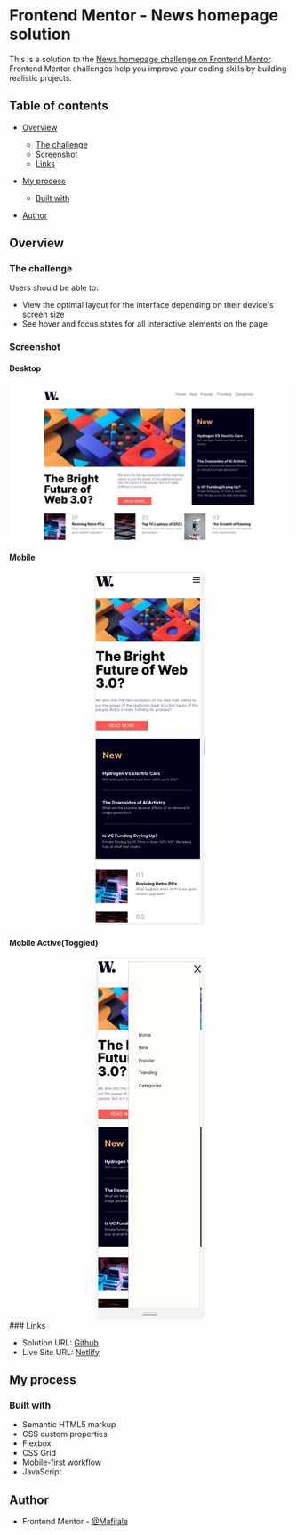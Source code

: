 # Frontend Mentor - News homepage solution

This is a solution to the [News homepage challenge on Frontend Mentor](https://www.frontendmentor.io/challenges/news-homepage-H6SWTa1MFl). Frontend Mentor challenges help you improve your coding skills by building realistic projects.

## Table of contents

- [Overview](#overview)
  - [The challenge](#the-challenge)
  - [Screenshot](#screenshot)
  - [Links](#links)
- [My process](#my-process)

  - [Built with](#built-with)

- [Author](#author)

## Overview

### The challenge

Users should be able to:

- View the optimal layout for the interface depending on their device's screen size
- See hover and focus states for all interactive elements on the page

### Screenshot

#### Desktop

 <div style="text-align:center;">
    <img src="images/screenShots/desktop.png" alt="desktop view">
</div>

#### Mobile

  <div style="text-align:center;">
    <img src="images/screenShots/mobile.png" alt="mobile">
</div>

#### Mobile Active(Toggled)

  <div style="text-align:center;">
    <img src="images/screenShots/mobile-active.png" alt="mobile toggled">
</div>
### Links

- Solution URL: [Github](git@github.com:Mafilala/News-Homepage.git)
- Live Site URL: [Netlify](https://your-live-site-url.com)

## My process

### Built with

- Semantic HTML5 markup
- CSS custom properties
- Flexbox
- CSS Grid
- Mobile-first workflow
- JavaScript

## Author

- Frontend Mentor - [@Mafilala](https://www.frontendmentor.io/profile/Mafilala)
